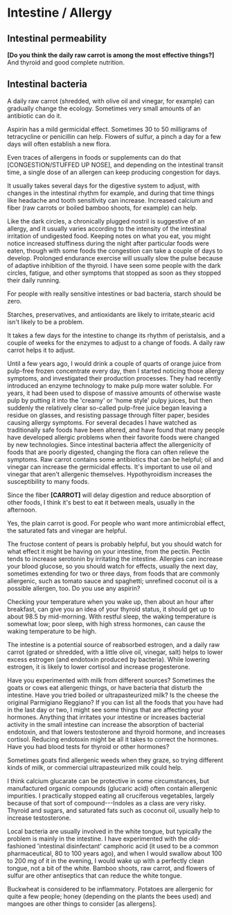 # Intestine / Allergy

## Intestinal permeability

**[Do you think the daily raw carrot is among the most effective things?]**
And thyroid and good complete nutrition.

## Intestinal bacteria

A daily raw carrot (shredded, with olive oil and vinegar, for example) can gradually change the ecology. Sometimes very small amounts of an antibiotic can do it.

Aspirin has a mild germicidal effect. Sometimes 30 to 50 milligrams of tetracycline or penicillin can help. Flowers of sulfur, a pinch a day for a few days will often establish a new flora.

Even traces of allergens in foods or supplements can do that [CONGESTION/STUFFED UP NOSE], and depending on the intestinal transit time, a single dose of an allergen can keep producing congestion for days.

It usually takes several days for the digestive system to adjust, with changes in the intestinal rhythm for example, and during that time things like headache and tooth sensitivity can increase. Increased calcium and fiber (raw carrots or boiled bamboo shoots, for example) can help.

Like the dark circles, a chronically plugged nostril is suggestive of an allergy, and it usually varies according to the intensity of the intestinal irritation of undigested food. Keeping notes on what you eat, you might notice increased stuffiness during the night after particular foods were eaten, though with some foods the congestion can take a couple of days to develop. Prolonged endurance exercise will usually slow the pulse because of adaptive inhibition of the thyroid. I have seen some people with the dark circles, fatigue, and other symptoms that stopped as soon as they stopped their daily running.

For people with really sensitive intestines or bad bacteria, starch should be zero.

Starches, preservatives, and antioxidants are likely to irritate,stearic acid isn't likely to be a problem.

It takes a few days for the intestine to change its rhythm of peristalsis, and a couple of weeks for the enzymes to adjust to a change of foods. A daily raw carrot helps it to adjust.

Until a few years ago, I would drink a couple of quarts of orange juice from pulp-free frozen concentrate every day, then I started noticing those allergy symptoms, and investigated their production processes. They had recently introduced an enzyme technology to make pulp more water soluble. For years, it had been used to dispose of massive amounts of otherwise waste pulp by putting it into the 'creamy' or 'home style' pulpy juices, but then suddenly the relatively clear so-called pulp-free juice began leaving a residue on glasses, and resisting passage through filter paper, besides causing allergy symptoms. For several decades I have watched as traditionally safe foods have been altered, and have found that many people have developed allergic problems when their favorite foods were changed by new technologies. Since intestinal bacteria affect the allergenicity of foods that are poorly digested, changing the flora can often relieve the symptoms. Raw carrot contains some antibiotics that can be helpful; oil and vinegar can increase the germicidal effects. It's important to use oil and vinegar that aren't allergenic themselves. Hypothyroidism increases the susceptibility to many foods.

Since the fiber **[CARROT]** will delay digestion and reduce absorption of other foods, I think it's best to eat it between meals, usually in the afternoon.

Yes, the plain carrot is good. For people who want more antimicrobial effect, the saturated fats and vinegar are helpful.

The fructose content of pears is probably helpful, but you should watch for what effect it might be having on your intestine, from the pectin. Pectin tends to increase serotonin by irritating the intestine. Allergies can increase your blood glucose, so you should watch for effects, usually the next day, sometimes extending for two or three days, from foods that are commonly allergenic, such as tomato sauce and spaghetti; unrefined coconut oil is a possible allergen, too. Do you use any aspirin?

Checking your temperature when you wake up, then about an hour after breakfast, can give you an idea of your thyroid status, it should get up to about 98.5 by mid-morning. With restful sleep, the waking temperature is somewhat low; poor sleep, with high stress hormones, can cause the waking temperature to be high.

The intestine is a potential source of reabsorbed estrogen, and a daily raw carrot (grated or shredded, with a little olive oil, vinegar, salt) helps to lower excess estrogen (and endotoxin produced by bacteria). While lowering estrogen, it is likely to lower cortisol and increase progesterone.

Have you experimented with milk from different sources? Sometimes the goats or cows eat allergenic things, or have bacteria that disturb the intestine. Have you tried boiled or ultrapasteurized milk? Is the cheese the original Parmigiano Reggiano? If you can list all the foods that you have had in the last day or two, I might see some things that are affecting your hormones. Anything that irritates your intestine or increases bacterial activity in the small intestine can increase the absorption of bacterial endotoxin, and that lowers testosterone and thyroid hormone, and increases cortisol. Reducing endotoxin might be all it takes to correct the hormones. Have you had blood tests for thyroid or other hormones?

Sometimes goats find allergenic weeds when they graze, so trying different kinds of milk, or commercial ultrapasteurized milk could help.

I think calcium glucarate can be protective in some circumstances, but manufactured organic compounds (glucaric acid) often contain allergenic impurities. I practically stopped eating all cruciferous vegetables, largely because of that sort of compound---Indoles as a class are very risky. Thyroid and sugars, and saturated fats such as coconut oil, usually help to increase testosterone.

Local bacteria are usually involved in the white tongue, but typically the problem is mainly in the intestine. I have experimented with the old-fashioned 'intestinal disinfectant' camphoric acid (it used to be a common pharmaceutical, 80 to 100 years ago), and when I would swallow about 100 to 200 mg of it in the evening, I would wake up with a perfectly clean tongue, not a bit of the white. Bamboo shoots, raw carrot, and flowers of sulfur are other antiseptics that can reduce the white tongue.

Buckwheat is considered to be inflammatory. Potatoes are allergenic for quite a few people; honey (depending on the plants the bees used) and mangoes are other things to consider [as allergens].